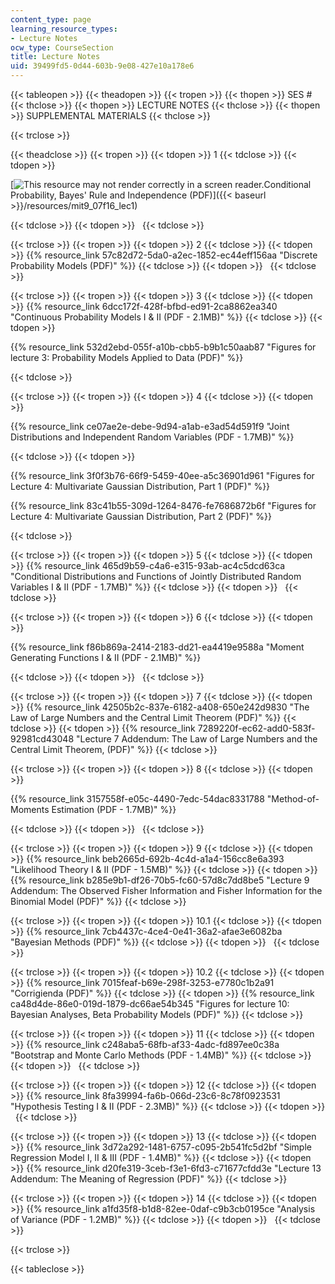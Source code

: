 ```yaml
---
content_type: page
learning_resource_types:
- Lecture Notes
ocw_type: CourseSection
title: Lecture Notes
uid: 39499fd5-0d44-603b-9e08-427e10a178e6
---
```


{{< tableopen >}}
{{< theadopen >}}
{{< tropen >}}
{{< thopen >}}
SES #
{{< thclose >}}
{{< thopen >}}
LECTURE NOTES
{{< thclose >}}
{{< thopen >}}
SUPPLEMENTAL MATERIALS
{{< thclose >}}

{{< trclose >}}

{{< theadclose >}}
{{< tropen >}}
{{< tdopen >}}
1
{{< tdclose >}}
{{< tdopen >}}


[![This resource may not render correctly in a screen reader.](/images/inacessible.gif)Conditional Probability, Bayes' Rule and Independence (PDF)]({{< baseurl >}}/resources/mit9_07f16_lec1)


{{< tdclose >}}
{{< tdopen >}}
 
{{< tdclose >}}

{{< trclose >}}
{{< tropen >}}
{{< tdopen >}}
2
{{< tdclose >}}
{{< tdopen >}}
{{% resource_link 57c82d72-5da0-a2ec-1852-ec44eff156aa "Discrete Probability Models (PDF)" %}}
{{< tdclose >}}
{{< tdopen >}}
 
{{< tdclose >}}

{{< trclose >}}
{{< tropen >}}
{{< tdopen >}}
3
{{< tdclose >}}
{{< tdopen >}}
{{% resource_link 6dcc172f-428f-bfbd-ed91-2ca8862ea340 "Continuous Probability Models I & II (PDF - 2.1MB)" %}}
{{< tdclose >}}
{{< tdopen >}}


{{% resource_link 532d2ebd-055f-a10b-cbb5-b9b1c50aab87 "Figures for lecture 3: Probability Models Applied to Data (PDF)" %}}


{{< tdclose >}}

{{< trclose >}}
{{< tropen >}}
{{< tdopen >}}
4
{{< tdclose >}}
{{< tdopen >}}


{{% resource_link ce07ae2e-debe-9d94-a1ab-e3ad54d591f9 "Joint Distributions and Independent Random Variables (PDF - 1.7MB)" %}}


{{< tdclose >}}
{{< tdopen >}}


{{% resource_link 3f0f3b76-66f9-5459-40ee-a5c36901d961 "Figures for Lecture 4: Multivariate Gaussian Distribution, Part 1 (PDF)" %}}

{{% resource_link 83c41b55-309d-1264-8476-fe7686872b6f "Figures for Lecture 4: Multivariate Gaussian Distribution, Part 2 (PDF)" %}}


{{< tdclose >}}

{{< trclose >}}
{{< tropen >}}
{{< tdopen >}}
5
{{< tdclose >}}
{{< tdopen >}}
{{% resource_link 465d9b59-c4a6-e315-93ab-ac4c5dcd63ca "Conditional Distributions and Functions of Jointly Distributed Random Variables I & II (PDF - 1.7MB)" %}}
{{< tdclose >}}
{{< tdopen >}}
 
{{< tdclose >}}

{{< trclose >}}
{{< tropen >}}
{{< tdopen >}}
6
{{< tdclose >}}
{{< tdopen >}}


{{% resource_link f86b869a-2414-2183-dd21-ea4419e9588a "Moment Generating Functions I & II (PDF - 2.1MB)" %}}


{{< tdclose >}}
{{< tdopen >}}
 
{{< tdclose >}}

{{< trclose >}}
{{< tropen >}}
{{< tdopen >}}
7
{{< tdclose >}}
{{< tdopen >}}
{{% resource_link 42505b2c-837e-6182-a408-650e242d9830 "The Law of Large Numbers and the Central Limit Theorem (PDF)" %}}
{{< tdclose >}}
{{< tdopen >}}
{{% resource_link 7289220f-ec62-add0-583f-92981cd43048 "Lecture 7 Addendum: The Law of Large Numbers and the Central Limit Theorem, (PDF)" %}}
{{< tdclose >}}

{{< trclose >}}
{{< tropen >}}
{{< tdopen >}}
8
{{< tdclose >}}
{{< tdopen >}}


{{% resource_link 3157558f-e05c-4490-7edc-54dac8331788 "Method-of-Moments Estimation (PDF - 1.7MB)" %}}


{{< tdclose >}}
{{< tdopen >}}
 
{{< tdclose >}}

{{< trclose >}}
{{< tropen >}}
{{< tdopen >}}
9
{{< tdclose >}}
{{< tdopen >}}
{{% resource_link beb2665d-692b-4c4d-a1a4-156cc8e6a393 "Likelihood Theory I & II (PDF - 1.5MB)" %}}
{{< tdclose >}}
{{< tdopen >}}
{{% resource_link b285e9b1-df26-70b5-fc60-57d8c7dd8be5 "Lecture 9 Addendum: The Observed Fisher Information and Fisher Information for the Binomial Model (PDF)" %}}
{{< tdclose >}}

{{< trclose >}}
{{< tropen >}}
{{< tdopen >}}
10.1
{{< tdclose >}}
{{< tdopen >}}
{{% resource_link 7cb4437c-4ce4-0e41-36a2-afae3e6082ba "Bayesian Methods (PDF)" %}}
{{< tdclose >}}
{{< tdopen >}}
 
{{< tdclose >}}

{{< trclose >}}
{{< tropen >}}
{{< tdopen >}}
10.2
{{< tdclose >}}
{{< tdopen >}}
{{% resource_link 7015feaf-b69e-298f-3253-e7780c1b2a91 "Corrigienda (PDF)" %}}
{{< tdclose >}}
{{< tdopen >}}
{{% resource_link ca48d4de-86e0-019d-1879-dc66ae54b345 "Figures for lecture 10: Bayesian Analyses, Beta Probability Models (PDF)" %}}
{{< tdclose >}}

{{< trclose >}}
{{< tropen >}}
{{< tdopen >}}
11
{{< tdclose >}}
{{< tdopen >}}
{{% resource_link c248aba5-68fb-af33-4adc-fd897ee0c38a "Bootstrap and Monte Carlo Methods (PDF - 1.4MB)" %}}
{{< tdclose >}}
{{< tdopen >}}
 
{{< tdclose >}}

{{< trclose >}}
{{< tropen >}}
{{< tdopen >}}
12
{{< tdclose >}}
{{< tdopen >}}
{{% resource_link 8fa39994-fa6b-066d-23c6-8c78f0923531 "Hypothesis Testing I & II (PDF - 2.3MB)" %}}
{{< tdclose >}}
{{< tdopen >}}
 
{{< tdclose >}}

{{< trclose >}}
{{< tropen >}}
{{< tdopen >}}
13
{{< tdclose >}}
{{< tdopen >}}
{{% resource_link 3d72a292-1481-6757-c095-2b541fc5d2bf "Simple Regression Model I, II & III (PDF - 1.4MB)" %}}
{{< tdclose >}}
{{< tdopen >}}
{{% resource_link d20fe319-3ceb-f3e1-6fd3-c71677cfdd3e "Lecture 13 Addendum: The Meaning of Regression (PDF)" %}}
{{< tdclose >}}

{{< trclose >}}
{{< tropen >}}
{{< tdopen >}}
14
{{< tdclose >}}
{{< tdopen >}}
{{% resource_link a1fd35f8-b1d8-82ee-0daf-c9b3cb0195ce "Analysis of Variance (PDF - 1.2MB)" %}}
{{< tdclose >}}
{{< tdopen >}}
 
{{< tdclose >}}

{{< trclose >}}

{{< tableclose >}}